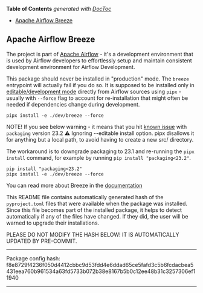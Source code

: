 <!--
 Licensed to the Apache Software Foundation (ASF) under one
 or more contributor license agreements.  See the NOTICE file
 distributed with this work for additional information
 regarding copyright ownership.  The ASF licenses this file
 to you under the Apache License, Version 2.0 (the
 "License"); you may not use this file except in compliance
 with the License.  You may obtain a copy of the License at

   http://www.apache.org/licenses/LICENSE-2.0

 Unless required by applicable law or agreed to in writing,
 software distributed under the License is distributed on an
 "AS IS" BASIS, WITHOUT WARRANTIES OR CONDITIONS OF ANY
 KIND, either express or implied.  See the License for the
 specific language governing permissions and limitations
 under the License.
 -->

<!-- START doctoc generated TOC please keep comment here to allow auto update -->
<!-- DON'T EDIT THIS SECTION, INSTEAD RE-RUN doctoc TO UPDATE -->
**Table of Contents**  *generated with [DocToc](https://github.com/thlorenz/doctoc)*

- [Apache Airflow Breeze](#apache-airflow-breeze)

<!-- END doctoc generated TOC please keep comment here to allow auto update -->

Apache Airflow Breeze
------------------------

The project is part of [Apache Airflow](https://airflow.apache.org) - it's a development environment
that is used by Airflow developers to effortlessly setup and maintain consistent development environment
for Airflow Development.

This package should never be installed in "production" mode. The `breeze` entrypoint will actually
fail if you do so. It is supposed to be installed only in [editable/development mode](https://packaging.python.org/en/latest/guides/distributing-packages-using-setuptools/#working-in-development-mode)
directly from Airflow sources using `pipx` - usually with `--force` flag to account for re-installation
that might often be needed if dependencies change during development.

```shell
pipx install -e ./dev/breeze --force
```

NOTE! If you see below warning - it means that you hit [known issue](https://github.com/pypa/pipx/issues/1092)
with `packaging` version 23.2
⚠️ Ignoring --editable install option. pipx disallows it for anything but a local path,
to avoid having to create a new src/ directory.

The workaround is to downgrade packaging to 23.1 and re-running the `pipx install` command, for example
by running `pip install "packaging<23.2"`.

```shell
pip install "packaging<23.2"
pipx install -e ./dev/breeze --force
```


You can read more about Breeze in the [documentation](https://github.com/apache/airflow/blob/main/dev/breeze/doc/README.rst)

This README file contains automatically generated hash of the `pyproject.toml` files that were
available when the package was installed. Since this file becomes part of the installed package, it helps
to detect automatically if any of the files have changed. If they did, the user will be warned to upgrade
their installations.

PLEASE DO NOT MODIFY THE HASH BELOW! IT IS AUTOMATICALLY UPDATED BY PRE-COMMIT.

---------------------------------------------------------------------------------------------------------

Package config hash: f8e8729f4236f050d4412cbbc9d53fdd4e6ddad65ce5fafd3c5b6fcdacbea5431eea760b961534a63fd5733b072b38e8167b5b0c12ee48b31c3257306ef11940

---------------------------------------------------------------------------------------------------------
